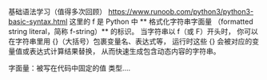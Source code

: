 基础语法学习（值得多次回顾）
https://www.runoob.com/python3/python3-basic-syntax.html
这里的 f 是 Python 中 ** 格式化字符串字面量
（formatted string literal，简称 f-string）** 的标识。
当字符串以 f（或 F）开头时，
你可以在字符串里用 {}（大括号）包裹变量名、表达式等，
运行时这些 {} 会被对应的变量值或表达式计算结果替换，
从而快速生成包含动态内容的字符串。


字面量：被写在代码中固定的值
类型....
